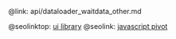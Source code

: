 @link: api/dataloader_waitdata_other.md

@seolinktop: [ui library](https://webix.com)
@seolink: [javascript pivot](https://webix.com/pivot/)